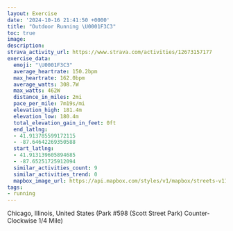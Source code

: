 ```yaml
---
layout: Exercise
date: '2024-10-16 21:41:50 +0000'
title: "Outdoor Running \U0001F3C3"
toc: true
image:
description:
strava_activity_url: https://www.strava.com/activities/12673157177
exercise_data:
  emoji: "\U0001F3C3"
  average_heartrate: 150.2bpm
  max_heartrate: 162.0bpm
  average_watts: 308.7W
  max_watts: 462W
  distance_in_miles: 2mi
  pace_per_mile: 7m19s/mi
  elevation_high: 181.4m
  elevation_low: 180.4m
  total_elevation_gain_in_feet: 0ft
  end_latlng:
  - 41.913785599172115
  - -87.64642269350588
  start_latlng:
  - 41.913139605894685
  - -87.65251725912094
  similar_activities_count: 9
  similar_activities_trend: 0
  mapbox_image_url: https://api.mapbox.com/styles/v1/mapbox/streets-v11/static/path-5+787af2-1.0(w~x~Ftk~uOjE%7DGb%40_ABOBk%40EmA%40EHABMCaA%60%40cACcPCsAJ%7D%40E%5BIgB%3Fi%40%40OAUBEDCp%40HbAGFDBRCZBv%40EfABxADNPXPNRF~AKPKHMHWDa%40C%7BBCc%40IWOSWQOEUB%5BAi%40LOJKVKj%40Cb%40DrBDXFLNRZLtAARGJIHKJWBe%40AkBAk%40GY%5Ba%40MIMGM%3FmATOFMRGVCZ%3F~%40DzAFXHLNNPFxACTGTYDOBS%3FmBCw%40EYGOIMSKMCsAASHQPIRCPAjBCf%40Bb%40BNNVJH%5CJj%40B%60%40CPERMHMHW%40SEcDCQEOUWMEm%40Ig%40Ba%40As%40SUJy%40Ie%40B%5DLKCOOEAa%40Je%40EYHWE%7D%40Hy%40A%5BBWIK%3Fc%40H_%40CiALi%40%3FWBIBCNH~C),pin-s-s+e5b22e(-87.65131,41.91228),pin-s-f+89ae00(-87.64458000000003,41.91383000000001)/auto/800x800?access_token=pk.eyJ1Ijoiam9zaGJlY2ttYW4iLCJhIjoiY205eWR2aDd1MWZ6djJrbXc4a3M0bWZleiJ9.XiG9OWkNcZk2QzjJbxLB4A
tags:
- running
---
```




Chicago, Illinois, United States (Park #598 (Scott Street Park) Counter-Clockwise 1/4 Mile)
